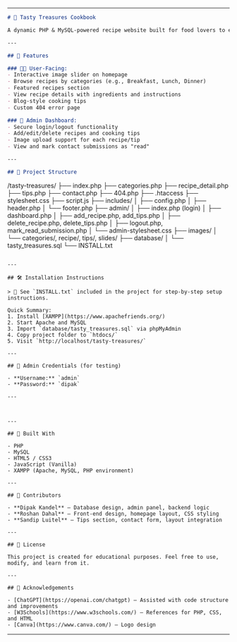 
---

```markdown
# 🍴 Tasty Treasures Cookbook

A dynamic PHP & MySQL-powered recipe website built for food lovers to explore categorized recipes, cooking tips, and featured meals. This project is an enhanced version of a previously built static site, now upgraded with database functionality, admin controls, and a modern responsive layout.

---

## 📌 Features

### 👨‍🍳 User-Facing:
- Interactive image slider on homepage
- Browse recipes by categories (e.g., Breakfast, Lunch, Dinner)
- Featured recipes section
- View recipe details with ingredients and instructions
- Blog-style cooking tips
- Custom 404 error page

### 🔐 Admin Dashboard:
- Secure login/logout functionality
- Add/edit/delete recipes and cooking tips
- Image upload support for each recipe/tip
- View and mark contact submissions as "read"

---

## 📁 Project Structure

```

/tasty-treasures/
├── index.php
├── categories.php
├── recipe\_detail.php
├── tips.php
├── contact.php
├── 404.php
├── .htaccess
├── stylesheet.css
├── script.js
├── includes/
│   ├── config.php
│   ├── header.php
│   └── footer.php
├── admin/
│   ├── index.php (login)
│   ├── dashboard.php
│   ├── add\_recipe.php, add\_tips.php
│   ├── delete\_recipe.php, delete\_tips.php
│   ├── logout.php, mark\_read\_submission.php
│   └── admin-stylesheet.css
├── images/
│   └── categories/, recipe/, tips/, slides/
├── database/
│   └── tasty\_treasures.sql
└── INSTALL.txt

```

---

## 🛠 Installation Instructions

> 📄 See `INSTALL.txt` included in the project for step-by-step setup instructions.

Quick Summary:
1. Install [XAMPP](https://www.apachefriends.org/)
2. Start Apache and MySQL
3. Import `database/tasty_treasures.sql` via phpMyAdmin
4. Copy project folder to `htdocs/`
5. Visit `http://localhost/tasty-treasures/`

---

## 🔑 Admin Credentials (for testing)

- **Username:** `admin`
- **Password:** `dipak`

---



---

## 🧠 Built With

- PHP
- MySQL
- HTML5 / CSS3
- JavaScript (Vanilla)
- XAMPP (Apache, MySQL, PHP environment)

---

## 👥 Contributors

- **Dipak Kandel** – Database design, admin panel, backend logic
- **Roshan Dahal** – Front-end design, homepage layout, CSS styling
- **Sandip Luitel** – Tips section, contact form, layout integration

---

## 📜 License

This project is created for educational purposes. Feel free to use, modify, and learn from it.

---

## 🙌 Acknowledgements

- [ChatGPT](https://openai.com/chatgpt) – Assisted with code structure and improvements
- [W3Schools](https://www.w3schools.com/) – References for PHP, CSS, and HTML
- [Canva](https://www.canva.com/) – Logo design

```

---

